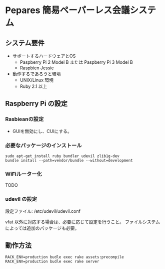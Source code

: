 # Pepares 簡易ペーパーレス会議システム

## システム要件
* サポートするハードウェアとOS
    * Paspberry Pi 2 Model B または Paspberry Pi 3 Model B
    * Raspbien Jessie
* 動作するであろうと環境
    * UNIX/Linux 環境
    * Ruby 2.1 以上

## Raspberry Pi の設定

### Rasbieanの設定

* GUIを無効にし、CUIにする。

### 必要なパッケージのインストール

```
sudo apt-get install ruby bundler udevil zlib1g-dev
bundle install --path=vendor/bundle --without=development
```

### WiFiルーター化

TODO

### udevil の設定

設定ファイル: /etc/udevil/udevil.conf

vfat 以外に対応する場合は、必要に応じて設定を行うこと。
ファイルシステムによっては追加のパッケージも必要。

## 動作方法

```
RACK_ENV=production budle exec rake assets:precompile
RACK_ENV=production budle exec rake server
```
